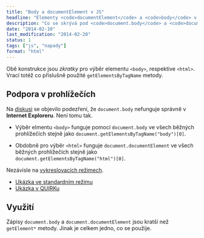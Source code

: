 ```yaml
---
title: "Body a documentElement v JS"
headline: "Elementy <code>documentElement</code> a <code>body</code> v JavaScriptu"
description: "Co se skrývá pod <code>document.body</code> a <code>document.documentElement</code>. Jaká je podpora v prohlížečích."
date: "2014-02-10"
last_modification: "2014-02-20"
status: 1
tags: ["js", "napady"]
format: "html"
---
```


<p>Obě konstrukce jsou <i>zkratky</i> pro výběr elementu <code>&lt;body></code>, respektive <code>&lt;html></code>. Vrací totéž co příslušně použité <code>getElementsByTagName</code> metody.</p>

<h2 id="ie">Podpora v prohlížečích</h2>

<p>Na <a href="http://diskuse.jakpsatweb.cz/?action=vthread&forum=8&topic=154936">diskusi</a> se objevilo podezření, že <code>document.body</code> nefunguje správně v <b>Internet Exploreru</b>. Není tomu tak.</p>

<ul>
  <li><p>Výběr elmentu <code>&lt;body></code> funguje pomocí <code>document.body</code> ve všech běžných prohlížečích stejně jako <code>document.getElementsByTagName("body")[0]</code>.</p></li>
  <li><p>Obdobně pro výběr <code>&lt;html></code> funguje <code>document.documentElement</code> ve všech běžných prohlížečích stejně jako <code>document.getElementsByTagName("html")[0]</code>.</p></li>
</ul>

<p>Nezávisle na <a href="/doctype">vykreslovacích režimech</a>.</p>

<ul>
  <li><a href="https://kod.djpw.cz/bubb">Ukázka ve standardním režimu</a></li>
  <li><a href="https://kod.djpw.cz/aubb">Ukázka v QUIRKu</a></li>
</ul>

<h2 id="vyuzit">Využití</h2>

<p>Zápisy <code>document.body</code> a <code>document.documentElement</code> jsou kratší než <code>getElement*</code> metody. Jinak je celkem jedno, co se použije.</p>